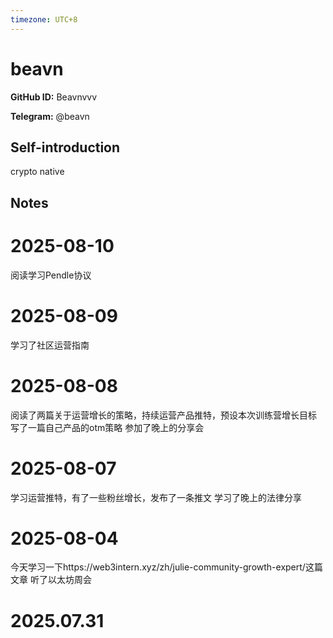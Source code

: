 ```yaml
---
timezone: UTC+8
---
```


# beavn

**GitHub ID:** Beavnvvv

**Telegram:** @beavn

## Self-introduction

crypto native

## Notes

<!-- Content_START -->
# 2025-08-10

阅读学习Pendle协议

# 2025-08-09

学习了社区运营指南

# 2025-08-08

阅读了两篇关于运营增长的策略，持续运营产品推特，预设本次训练营增长目标
写了一篇自己产品的otm策略
参加了晚上的分享会

# 2025-08-07

学习运营推特，有了一些粉丝增长，发布了一条推文
学习了晚上的法律分享

# 2025-08-04

今天学习一下https://web3intern.xyz/zh/julie-community-growth-expert/这篇文章
听了以太坊周会


# 2025.07.31


<!-- Content_END -->
